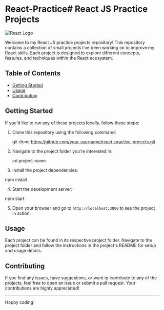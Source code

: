 # React-Practice# React JS Practice Projects

![React Logo](https://upload.wikimedia.org/wikipedia/commons/thumb/a/a7/React-icon.svg/1200px-React-icon.svg.png)

Welcome to my React JS practice projects repository! This repository contains a collection of small projects I've been working on to improve my React skills. Each project is designed to explore different concepts, features, and techniques within the React ecosystem.

## Table of Contents

- [Getting Started](#getting-started)
- [Usage](#usage)
- [Contributing](#contributing)

## Getting Started

If you'd like to run any of these projects locally, follow these steps:

1. Clone this repository using the following command:

   git clone https://github.com/your-username/react-practice-projects.git

2. Navigate to the project folder you're interested in:

   cd project-name

3. Install the project dependencies:

  npm install

4. Start the development server:

  npm start
  
5. Open your browser and go to `http://localhost:3000` to see the project in action.

## Usage

Each project can be found in its respective project folder. Navigate to the project folder and follow the instructions in the project's README for setup and usage details.

## Contributing

If you find any issues, have suggestions, or want to contribute to any of the projects, feel free to open an issue or submit a pull request. Your contributions are highly appreciated!

---

Happy coding!

